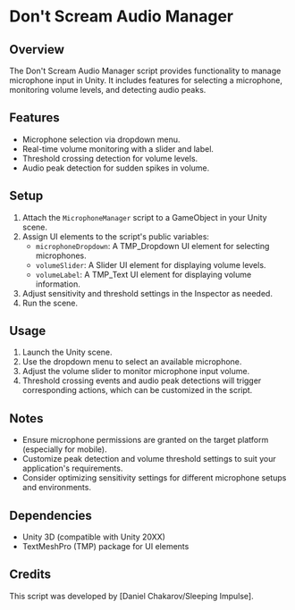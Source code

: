 # Don't Scream Audio Manager

## Overview
The Don't Scream Audio Manager script provides functionality to manage microphone input in Unity. It includes features for selecting a microphone, monitoring volume levels, and detecting audio peaks.

## Features
- Microphone selection via dropdown menu.
- Real-time volume monitoring with a slider and label.
- Threshold crossing detection for volume levels.
- Audio peak detection for sudden spikes in volume.

## Setup
1. Attach the `MicrophoneManager` script to a GameObject in your Unity scene.
2. Assign UI elements to the script's public variables:
   - `microphoneDropdown`: A TMP_Dropdown UI element for selecting microphones.
   - `volumeSlider`: A Slider UI element for displaying volume levels.
   - `volumeLabel`: A TMP_Text UI element for displaying volume information.
3. Adjust sensitivity and threshold settings in the Inspector as needed.
4. Run the scene.

## Usage
1. Launch the Unity scene.
2. Use the dropdown menu to select an available microphone.
3. Adjust the volume slider to monitor microphone input volume.
4. Threshold crossing events and audio peak detections will trigger corresponding actions, which can be customized in the script.

## Notes
- Ensure microphone permissions are granted on the target platform (especially for mobile).
- Customize peak detection and volume threshold settings to suit your application's requirements.
- Consider optimizing sensitivity settings for different microphone setups and environments.

## Dependencies
- Unity 3D (compatible with Unity 20XX)
- TextMeshPro (TMP) package for UI elements

## Credits
This script was developed by [Daniel Chakarov/Sleeping Impulse].
